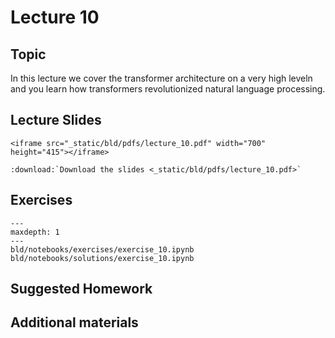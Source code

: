 # Lecture 10

## Topic

In this lecture we cover the transformer architecture on a very high leveln and
you learn how transformers revolutionized natural language processing.


## Lecture Slides

```{raw} html
<iframe src="_static/bld/pdfs/lecture_10.pdf" width="700" height="415"></iframe>
```

```{eval-rst}
:download:`Download the slides <_static/bld/pdfs/lecture_10.pdf>`
```

## Exercises


```{toctree}
---
maxdepth: 1
---
bld/notebooks/exercises/exercise_10.ipynb
bld/notebooks/solutions/exercise_10.ipynb
```

## Suggested Homework


## Additional materials
